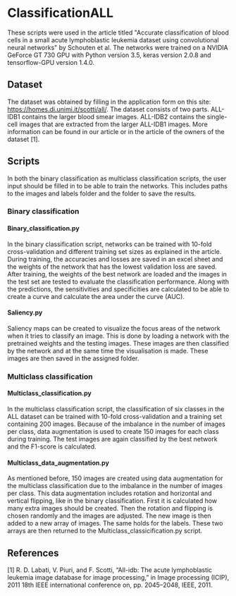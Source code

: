 # ClassificationALL
These scripts were used in the article titled "Accurate classification of blood cells in a small acute lymphoblastic leukemia dataset using convolutional neural networks" by Schouten et al. The networks were trained on a NVIDIA GeForce GT 730 GPU with Python version 3.5, keras version 2.0.8 and tensorflow-GPU version 1.4.0.

## Dataset
The dataset was obtained by filling in the application form on this site: https://homes.di.unimi.it/scotti/all/. The dataset consists of two parts. ALL-IDB1 contains the larger blood smear images. ALL-IDB2 contains the single-cell images that are extracted from the larger ALL-IDB1 images. More information can be found in our article or in the article of the owners of the dataset [1]. 

## Scripts
In both the binary classification as multiclass classification scripts, the user input should be filled in to be able to train the networks. This includes paths to the images and labels folder and the folder to save the results. 

### Binary classification
#### Binary_classification.py
In the binary classification script, networks can be trained with 10-fold cross-validation and different training set sizes as explained in the article. During training, the accuracies and losses are saved in an excel sheet and the weights of the network that has the lowest validation loss are saved. After training, the weights of the best network are loaded and the images in the test set are tested to evaluate the classification performance. Along with the predictions, the sensitivities and specificities are calculated to be able to create a curve and calculate the area under the curve (AUC).

#### Saliency.py
Saliency maps can be created to visualize the focus areas of the network when it tries to classify an image. This is done by loading a network with the pretrained weights and the testing images. These images are then classified by the network and at the same time the visualisation is made. These images are then saved in the assigned folder. 

### Multiclass classification
#### Multiclass_classification.py
In the multiclass classification script, the classification of six classes in the ALL dataset can be trained with 10-fold cross-validation and a training set containing 200 images. Because of the imbalance in the number of images per class, data augmentation is used to create 150 images for each class during training. The test images are again classified by the best network and the F1-score is calculated. 

#### Multiclass_data_augmentation.py
As mentioned before, 150 images are created using data augmentation for the multiclass classification due to the imbalance in the number of images per class. This data augmentation includes rotation and horizontal and vertical flipping, like in the binary classification. First it is calculated how many extra images should be created. Then the rotation and flipping is chosen randomly and the images are adjusted. The new image is then added to a new array of images. The same holds for the labels. These two arrays are then returned to the Multiclass_classicification.py script. 

## References
[1] R. D. Labati, V. Piuri, and F. Scotti, “All-idb: The acute lymphoblastic leukemia
image database for image processing,” in Image processing (ICIP), 2011 18th IEEE
international conference on, pp. 2045–2048, IEEE, 2011.
